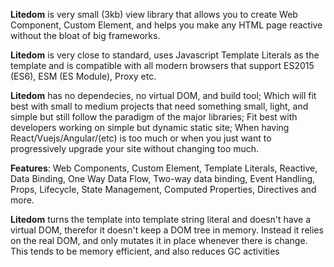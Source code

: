 

**Litedom** is very small (3kb) view library that allows you to create Web Component, Custom Element, and helps you make any HTML page reactive without the bloat of big frameworks. 

**Litedom** is very close to standard, uses Javascript Template Literals as the template and is compatible with all modern browsers that support ES2015 (ES6), ESM (ES Module), Proxy etc.

**Litedom** has no dependecies, no virtual DOM, and build tool; Which will fit best with small to medium projects that need something small, light, and simple but still follow the paradigm of the major libraries; Fit best with developers working on simple but dynamic static site; When having React/Vuejs/Angular/(etc) is too much or when you just want to progressively upgrade your site without changing too much.

**Features**: Web Components, Custom Element, Template Literals, Reactive, Data Binding, One Way Data Flow, Two-way data binding, Event Handling, Props, Lifecycle, State Management, Computed Properties, Directives and more.


**Litedom** turns the template into template string literal and doesn't have a virtual DOM, therefor it doesn't keep a DOM tree in memory. Instead it relies on the real DOM, and only mutates it in place whenever there is change. This tends to be memory efficient, and also reduces GC activities